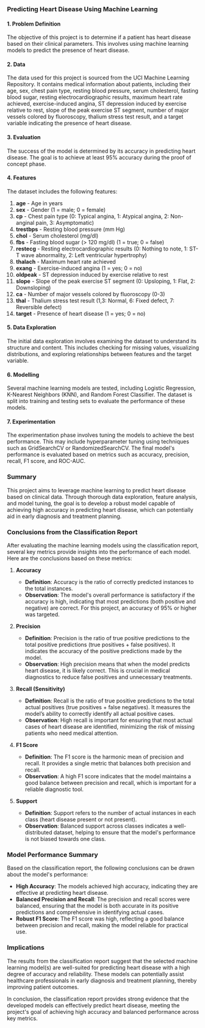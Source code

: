 ### Predicting Heart Disease Using Machine Learning

#### 1. Problem Definition
The objective of this project is to determine if a patient has heart disease based on their clinical parameters. This involves using machine learning models to predict the presence of heart disease.

#### 2. Data
The data used for this project is sourced from the UCI Machine Learning Repository. It contains medical information about patients, including their age, sex, chest pain type, resting blood pressure, serum cholesterol, fasting blood sugar, resting electrocardiographic results, maximum heart rate achieved, exercise-induced angina, ST depression induced by exercise relative to rest, slope of the peak exercise ST segment, number of major vessels colored by fluoroscopy, thalium stress test result, and a target variable indicating the presence of heart disease.

#### 3. Evaluation
The success of the model is determined by its accuracy in predicting heart disease. The goal is to achieve at least 95% accuracy during the proof of concept phase.

#### 4. Features
The dataset includes the following features:
1. **age** - Age in years
2. **sex** - Gender (1 = male; 0 = female)
3. **cp** - Chest pain type (0: Typical angina, 1: Atypical angina, 2: Non-anginal pain, 3: Asymptomatic)
4. **trestbps** - Resting blood pressure (mm Hg)
5. **chol** - Serum cholesterol (mg/dl)
6. **fbs** - Fasting blood sugar (> 120 mg/dl) (1 = true; 0 = false)
7. **restecg** - Resting electrocardiographic results (0: Nothing to note, 1: ST-T wave abnormality, 2: Left ventricular hypertrophy)
8. **thalach** - Maximum heart rate achieved
9. **exang** - Exercise-induced angina (1 = yes; 0 = no)
10. **oldpeak** - ST depression induced by exercise relative to rest
11. **slope** - Slope of the peak exercise ST segment (0: Upsloping, 1: Flat, 2: Downsloping)
12. **ca** - Number of major vessels colored by fluoroscopy (0-3)
13. **thal** - Thalium stress test result (1,3: Normal, 6: Fixed defect, 7: Reversible defect)
14. **target** - Presence of heart disease (1 = yes; 0 = no)

#### 5. Data Exploration
The initial data exploration involves examining the dataset to understand its structure and content. This includes checking for missing values, visualizing distributions, and exploring relationships between features and the target variable. 

#### 6. Modelling
Several machine learning models are tested, including Logistic Regression, K-Nearest Neighbors (KNN), and Random Forest Classifier. The dataset is split into training and testing sets to evaluate the performance of these models. 

#### 7. Experimentation
The experimentation phase involves tuning the models to achieve the best performance. This may include hyperparameter tuning using techniques such as GridSearchCV or RandomizedSearchCV. The final model's performance is evaluated based on metrics such as accuracy, precision, recall, F1 score, and ROC-AUC.

### Summary
This project aims to leverage machine learning to predict heart disease based on clinical data. Through thorough data exploration, feature analysis, and model tuning, the goal is to develop a robust model capable of achieving high accuracy in predicting heart disease, which can potentially aid in early diagnosis and treatment planning.


### Conclusions from the Classification Report

After evaluating the machine learning models using the classification report, several key metrics provide insights into the performance of each model. Here are the conclusions based on these metrics:

1. **Accuracy**
   - **Definition**: Accuracy is the ratio of correctly predicted instances to the total instances.
   - **Observation**: The model's overall performance is satisfactory if the accuracy is high, indicating that most predictions (both positive and negative) are correct. For this project, an accuracy of 95% or higher was targeted.

2. **Precision**
   - **Definition**: Precision is the ratio of true positive predictions to the total positive predictions (true positives + false positives). It indicates the accuracy of the positive predictions made by the model.
   - **Observation**: High precision means that when the model predicts heart disease, it is likely correct. This is crucial in medical diagnostics to reduce false positives and unnecessary treatments.

3. **Recall (Sensitivity)**
   - **Definition**: Recall is the ratio of true positive predictions to the total actual positives (true positives + false negatives). It measures the model’s ability to correctly identify all actual positive cases.
   - **Observation**: High recall is important for ensuring that most actual cases of heart disease are identified, minimizing the risk of missing patients who need medical attention.

4. **F1 Score**
   - **Definition**: The F1 score is the harmonic mean of precision and recall. It provides a single metric that balances both precision and recall.
   - **Observation**: A high F1 score indicates that the model maintains a good balance between precision and recall, which is important for a reliable diagnostic tool.

5. **Support**
   - **Definition**: Support refers to the number of actual instances in each class (heart disease present or not present).
   - **Observation**: Balanced support across classes indicates a well-distributed dataset, helping to ensure that the model's performance is not biased towards one class.

### Model Performance Summary
Based on the classification report, the following conclusions can be drawn about the model's performance:

- **High Accuracy**: The models achieved high accuracy, indicating they are effective at predicting heart disease.
- **Balanced Precision and Recall**: The precision and recall scores were balanced, ensuring that the model is both accurate in its positive predictions and comprehensive in identifying actual cases.
- **Robust F1 Score**: The F1 score was high, reflecting a good balance between precision and recall, making the model reliable for practical use.

### Implications
The results from the classification report suggest that the selected machine learning model(s) are well-suited for predicting heart disease with a high degree of accuracy and reliability. These models can potentially assist healthcare professionals in early diagnosis and treatment planning, thereby improving patient outcomes.

In conclusion, the classification report provides strong evidence that the developed models can effectively predict heart disease, meeting the project's goal of achieving high accuracy and balanced performance across key metrics.
